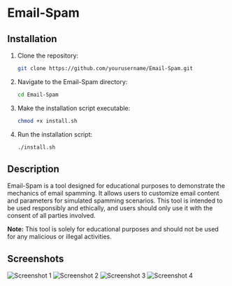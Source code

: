 # Email-Spam

## Installation

1. Clone the repository:
    ```bash
    git clone https://github.com/yourusername/Email-Spam.git
    ```

2. Navigate to the Email-Spam directory:
    ```bash
    cd Email-Spam
    ```

3. Make the installation script executable:
    ```bash
    chmod +x install.sh
    ```

4. Run the installation script:
    ```bash
    ./install.sh
    ```

## Description

Email-Spam is a tool designed for educational purposes to demonstrate the mechanics of email spamming. It allows users to customize email content and parameters for simulated spamming scenarios. This tool is intended to be used responsibly and ethically, and users should only use it with the consent of all parties involved.

**Note:** This tool is solely for educational purposes and should not be used for any malicious or illegal activities.

## Screenshots

![Screenshot 1](screenshots/screenshot1.JPG)
![Screenshot 2](screenshots/screenshot2.JPG)
![Screenshot 3](screenshots/screenshot3.JPG)
![Screenshot 4](screenshots/screenshot4.JPG)
